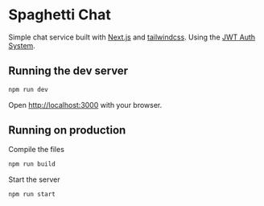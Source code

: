 # Spaghetti Chat

Simple chat service built with [Next.js](https://nextjs.org/) and [tailwindcss](https://tailwindcss.com/).
Using the [JWT Auth System](https://github.com/1withspaghetti/authentication-demo).

## Running the dev server

```bash
npm run dev
```
Open [http://localhost:3000](http://localhost:3000) with your browser.


## Running on production

Compile the files
```bash
npm run build
```
Start the server
```bash
npm run start
```